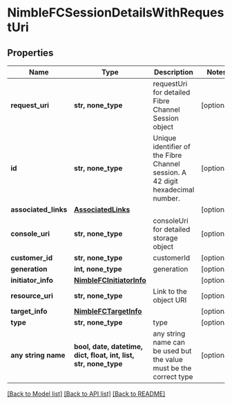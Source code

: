 # NimbleFCSessionDetailsWithRequestUri


## Properties
Name | Type | Description | Notes
------------ | ------------- | ------------- | -------------
**request_uri** | **str, none_type** | requestUri for detailed Fibre Channel Session object | [optional] 
**id** | **str, none_type** | Unique identifier of the Fibre Channel session. A 42 digit hexadecimal number. | [optional] 
**associated_links** | [**AssociatedLinks**](AssociatedLinks.md) |  | [optional] 
**console_uri** | **str, none_type** | consoleUri for detailed storage object | [optional] 
**customer_id** | **str, none_type** | customerId | [optional] 
**generation** | **int, none_type** | generation | [optional] 
**initiator_info** | [**NimbleFCInitiatorInfo**](NimbleFCInitiatorInfo.md) |  | [optional] 
**resource_uri** | **str, none_type** | Link to the object URI | [optional] 
**target_info** | [**NimbleFCTargetInfo**](NimbleFCTargetInfo.md) |  | [optional] 
**type** | **str, none_type** | type | [optional] 
**any string name** | **bool, date, datetime, dict, float, int, list, str, none_type** | any string name can be used but the value must be the correct type | [optional]

[[Back to Model list]](../README.md#documentation-for-models) [[Back to API list]](../README.md#documentation-for-api-endpoints) [[Back to README]](../README.md)


